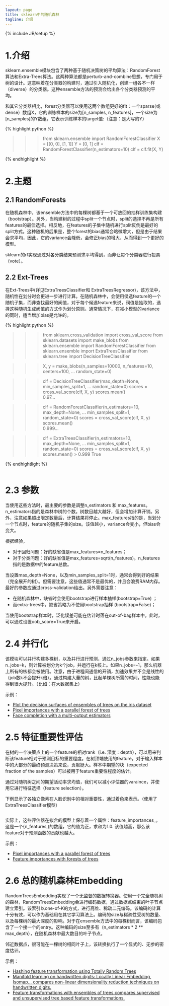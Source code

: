 ```yaml
---
layout: page
title: sklearn中的随机森林 
tagline: 介绍
---
```

{% include JB/setup %}

# 1.介绍


sklearn.ensemble模块包含了两种基于随机决策树的平均算法：RandomForest算法和Extra-Trees算法。这两种算法都是perturb-and-combine思想，专门用于树的设计。这意味着在分类器的构建时，通过引入随机化，创建一组各不一样（diverse）的分类器。这种ensemble方法的预测会给出各个分类器预测的平均。

和其它分类器相比，forest分类器可以使用这两个数组更好的fit：一个sparse(或dense）数组X，它的训练样本的size为[n_samples, n_features]，一个size为[n_samples]的Y数组，它表示训练样本的target值:（注意：是大写的Y） 

{% highlight python %}

>>> from sklearn.ensemble import RandomForestClassifier
>>> X = [[0, 0], [1, 1]]
>>> Y = [0, 1]
>>> clf = RandomForestClassifier(n_estimators=10)
>>> clf = clf.fit(X, Y)

{% endhighlight %}


# 2.主题

## 2.1 RandomForests

在随机森林中，该ensemble方法中的每棵树都基于一个可放回的抽样训练集构建（bootstrap）。另外，当构建树的过程中split一个节点时，split的选择不再是所有features的最佳选择。相反地，在features的子集中随机进行split反倒是最好的split方式。这种随机的后果是，整个forest的bias通常会略微增大，但是由于结果会求平均，因此，它的variance会降低，会修正bias的增大，从而得到一个更好的模型。

sklearn的rf实现通过对各分类结果预测求平均得到，而非让每个分类器进行投票（vote）。

## 2.2 Ext-Trees

在Ext-Trees中(详见ExtraTreesClassifier和 ExtraTreesRegressor)，该方法中，随机性在划分时会更进一步进行计算。在随机森林中，会使用侯选feature的一个随机子集，而非查找最好的阀值，对于每个候选feature来说，阀值是抽取的，选择这种随机生成阀值的方式作为划分原则。通常情况下，在减小模型的variance的同时，适当增加bias是允许的。

{% highlight python %}

>>> from sklearn.cross_validation import cross_val_score
>>> from sklearn.datasets import make_blobs
>>> from sklearn.ensemble import RandomForestClassifier
>>> from sklearn.ensemble import ExtraTreesClassifier
>>> from sklearn.tree import DecisionTreeClassifier

>>> X, y = make_blobs(n_samples=10000, n_features=10, centers=100,
...     random_state=0)

>>> clf = DecisionTreeClassifier(max_depth=None, min_samples_split=1,
...     random_state=0)
>>> scores = cross_val_score(clf, X, y)
>>> scores.mean()                             
0.97...

>>> clf = RandomForestClassifier(n_estimators=10, max_depth=None,
...     min_samples_split=1, random_state=0)
>>> scores = cross_val_score(clf, X, y)
>>> scores.mean()                             
0.999...

>>> clf = ExtraTreesClassifier(n_estimators=10, max_depth=None,
...     min_samples_split=1, random_state=0)
>>> scores = cross_val_score(clf, X, y)
>>> scores.mean() > 0.999
True

{% endhightlight %}


<figure>
	<a href="http://scikit-learn.org/stable/_images/plot_forest_iris_0011.png"><img src="http://scikit-learn.org/stable/_images/plot_forest_iris_0011.png" alt=""></a>
</figure>

# 2.3 参数

当使用这些方法时，最主要的参数是调整n_estimators 和 max_features。n_estimators指的是森林中树的个数。树数目越大越好，但会增加计算开销。另外，注意如果超出限定数量后，计算结果将停止。max_features指的是，当划分一个节点时，feature的随机子集的size。该值越小，variance会变小，但bias会变大。

根据经验，

- 对于回归问题：好的缺省值是max_features=n_features；
- 对于分类问题：好的缺省值是max_features=sqrt(n_features)。n_features指的是数据中的feature总数。

当设置max_depth=None，以及min_samples_split=1时，通常会得到好的结果（完全展开的树）。但需要注意，这些值通常不是最优的，并且会浪费RAM内存。最好的参数应通过cross-validation给出。另外需要注意：

- 在随机森林中，缺省时会使用bootstrap进行样本抽样(bootstrap=True) ；
- 而extra-trees中，缺省策略为不使用bootstrap抽样 (bootstrap=False)；

当使用bootstrap样本时，泛化误差可能在估计时落在out-of-bag样本中。此时，可以通过设置oob_score=True来开启。

# 2.4 并行化

该模块可以并行构建多棵树，以及并行进行预测，通过n_jobs参数来指定。如果n_jobs=k，则计算被划分为k个job，并运行在k核上。如果n_jobs=-1，那么机器上所有的核都会被使用。注意，由于进程间通信的开销，加速效果并不会是线性的（job数k不会提升k倍）。通过构建大量的树，比起单棵树所需的时间，性能也能得到很大提升。（比如：在大数据集上）

示例：

- [Plot the decision surfaces of ensembles of trees on the iris dataset](http://scikit-learn.org/stable/auto_examples/ensemble/plot_forest_iris.html#example-ensemble-plot-forest-iris-py)
- [Pixel importances with a parallel forest of trees](http://scikit-learn.org/stable/auto_examples/ensemble/plot_forest_importances_faces.html#example-ensemble-plot-forest-importances-faces-py)
- [Face completion with a multi-output estimators](http://scikit-learn.org/stable/auto_examples/plot_multioutput_face_completion.html#example-plot-multioutput-face-completion-py)

# 2.5 特征重要性评估

在树的一个决策点上的一个feature的相对rank（i.e. 深度：depth），可以用来判断该feature相对于预测目标的重要程度。在树顶端使用的feature，对于输入样本中的大部分的最终预测决策来说，贡献挺大。样本中期望的块（expected fraction of the samples）可以被用于feature重要性程度的估计。

通过对随机树之间的期望活动率求均值，我们可以减小评估器的varaince，并使用它进行特征选择（feature selection）。

下例显示了各独立像素在人脸识别中的相对重要性，通过着色来表示。（使用了ExtraTreesClassifier模型）

<figure>
	<a href="http://scikit-learn.org/stable/_images/plot_forest_importances_faces_0011.png"><img src="http://scikit-learn.org/stable/_images/plot_forest_importances_faces_0011.png" alt=""></a>
</figure>

实际上，这些评估器在拟合的模型上保存着一个属性：feature_importances_。这是一个{n_features,)的数组，它的值为正，求和为1.0. 该值越高，那么该feature对于预测函数的贡献也越大。

示例：

- [Pixel importances with a parallel forest of trees](http://scikit-learn.org/stable/auto_examples/ensemble/plot_forest_importances_faces.html#example-ensemble-plot-forest-importances-faces-py)
- [Feature importances with forests of trees](http://scikit-learn.org/stable/auto_examples/ensemble/plot_forest_importances.html#example-ensemble-plot-forest-importances-py)


# 2.6 总的随机森林Embedding

RandomTreesEmbedding实现了一个无监督的数据转换器。使用一个完全随机树的森林，RandomTreesEmbedding会进行编码数据，通过数据点结束的叶子节点建立索引。该索引以one-of-K的方式，进行高维、稀疏二元编码。该编码的计算十分有效，可以作为基础用在其它学习算法上。编码的size与稀疏性受树的数量、以及每棵树的最大深度的影响。对于在ensemble方法中的每棵树而言，该编码包含了一个接一个的entry。这种编码的size至多有（n_estimators * 2 ** max_depth），在随机森林中最大数目的叶子节点。

邻近数据点，很可能在一棵树的相同叶子上，该转换执行了一个显式的、无参的密度估计。

示例：

- [Hashing feature transformation using Totally Random Trees](http://scikit-learn.org/stable/auto_examples/ensemble/plot_random_forest_embedding.html#example-ensemble-plot-random-forest-embedding-py)
- [Manifold learning on handwritten digits: Locally Linear Embedding, Isomap... compares non-linear dimensionality reduction techniques on handwritten digits.](http://scikit-learn.org/stable/auto_examples/manifold/plot_lle_digits.html#example-manifold-plot-lle-digits-py)
- [Feature transformations with ensembles of trees compares supervised and unsupervised tree based feature transformations.](http://scikit-learn.org/stable/auto_examples/ensemble/plot_feature_transformation.html#example-ensemble-plot-feature-transformation-py)